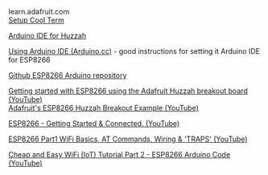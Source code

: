 learn.adafruit.com   
[Setup Cool Term](https://www.mac-usb-serial.com/wordpress/access-serial-port-on-mac-with-coolterm/)

[Arduino IDE for Huzzah](https://github.com/esp8266/Arduino)

[Using Arduino IDE (Arduino.cc)](https://learn.adafruit.com/adafruit-huzzah-esp8266-breakout/using-arduino-ide) - good instructions for setting it Arduino IDE for ESP8266

[Github ESP8266 Arduino repository](https://github.com/esp8266/Arduino)

[Getting started with ESP8266 using the Adafruit Huzzah breakout board (YouTube)](https://www.youtube.com/watch?v=Wd1tu5p_BeM)  
[Adafruit's ESP8266 Huzzah Breakout Example (YouTube)](https://www.youtube.com/watch?v=SUyVL0UhZE4)



[ESP8266 - Getting Started & Connected. (YouTube)](https://www.youtube.com/watch?v=z07zjfOHb8E)

[ESP8266 Part1 WiFi Basics, AT Commands, Wiring & 'TRAPS' (YouTube)](https://www.youtube.com/watch?v=trWT7VDBEyg)

[Cheap and Easy WiFi (IoT) Tutorial Part 2 - ESP8266 Arduino Code (YouTube)](https://www.youtube.com/watch?v=zGgUfAB4m24)
